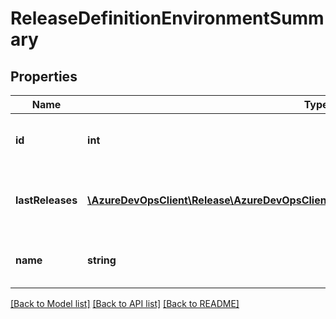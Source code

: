 # ReleaseDefinitionEnvironmentSummary

## Properties
Name | Type | Description | Notes
------------ | ------------- | ------------- | -------------
**id** | **int** | ID of ReleaseDefinition environment summary. | [optional] 
**lastReleases** | [**\AzureDevOpsClient\Release\AzureDevOpsClient\Release\Model\ReleaseShallowReference[]**](ReleaseShallowReference.md) | List of release shallow reference deployed using this ReleaseDefinition. | [optional] 
**name** | **string** | Name of ReleaseDefinition environment summary. | [optional] 

[[Back to Model list]](../README.md#documentation-for-models) [[Back to API list]](../README.md#documentation-for-api-endpoints) [[Back to README]](../README.md)


